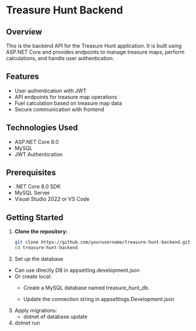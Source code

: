 # Treasure Hunt Backend

## Overview

This is the backend API for the Treasure Hunt application. It is built using ASP.NET Core and provides endpoints to manage treasure maps, perform calculations, and handle user authentication.

## Features

- User authentication with JWT
- API endpoints for treasure map operations
- Fuel calculation based on treasure map data
- Secure communication with frontend

## Technologies Used

- ASP.NET Core 8.0
- MySQL
- JWT Authentication

## Prerequisites

- .NET Core 8.0 SDK
- MySQL Server
- Visual Studio 2022 or VS Code

## Getting Started

1. **Clone the repository:**

   ```bash
   git clone https://github.com/yourusername/treasure-hunt-backend.git
   cd treasure-hunt-backend
2. Set up the database
- Can use directly DB in appsetting.development.json
- Or create local:
	- Create a MySQL database named treasure_hunt_db.
	
	- Update the connection string in appsettings.Development.json

3. Apply migrations:
	- dotnet ef database update
4. dotnet run



